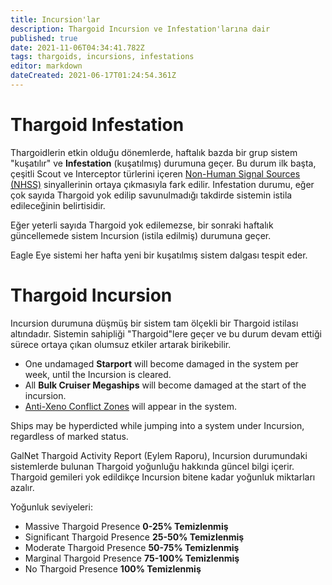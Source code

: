 ```yaml
---
title: Incursion'lar
description: Thargoid Incursion ve Infestation'larına dair
published: true
date: 2021-11-06T04:34:41.782Z
tags: thargoids, incursions, infestations
editor: markdown
dateCreated: 2021-06-17T01:24:54.361Z
---
```


# Thargoid Infestation
Thargoidlerin etkin olduğu dönemlerde, haftalık bazda bir grup sistem "kuşatılır" ve **Infestation** (kuşatılmış) durumuna geçer. Bu durum ilk başta, çeşitli Scout ve Interceptor türlerini içeren [Non-Human Signal Sources (NHSS)](/en/nhss) sinyallerinin ortaya çıkmasıyla fark edilir. Infestation durumu, eğer çok sayıda Thargoid yok edilip savunulmadığı takdirde sistemin istila edileceğinin belirtisidir.

Eğer yeterli sayıda Thargoid yok edilemezse, bir sonraki haftalık güncellemede sistem Incursion (istila edilmiş) durumuna geçer.

Eagle Eye sistemi her hafta yeni bir kuşatılmış sistem dalgası tespit eder.

# Thargoid Incursion
Incursion durumuna düşmüş bir sistem tam ölçekli bir Thargoid istilası altındadır. Sistemin sahipliği "Thargoid"lere geçer ve bu durum devam ettiği sürece ortaya çıkan olumsuz etkiler artarak birikebilir.

- One undamaged **Starport** will become damaged in the system per week, until the Incursion is cleared.
- All **Bulk Cruiser Megaships** will become damaged at the start of the incursion.
- [Anti-Xeno Conflict Zones](/en/conflict-zones) will appear in the system.

Ships may be hyperdicted while jumping into a system under Incursion, regardless of marked status.

GalNet Thargoid Activity Report (Eylem Raporu), Incursion durumundaki sistemlerde bulunan Thargoid yoğunluğu hakkında güncel bilgi içerir. Thargoid gemileri yok edildikçe Incursion bitene kadar yoğunluk miktarları azalır.

Yoğunluk seviyeleri:

- Massive Thargoid Presence **0-25% Temizlenmiş**
- Significant Thargoid Presence **25-50% Temizlenmiş**
- Moderate Thargoid Presence **50-75% Temizlenmiş**
- Marginal Thargoid Presence **75-100% Temizlenmiş**
- No Thargoid Presence **100% Temizlenmiş**